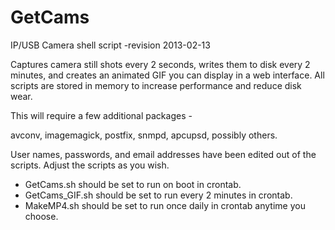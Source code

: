 # GetCams

IP/USB Camera shell script
-revision 2013-02-13

Captures camera still shots every 2 seconds, writes them to disk every 2 minutes, and creates an animated GIF you can display in a web interface. All scripts are stored in memory to increase performance and reduce disk wear.

This will require a few additional packages -

 avconv, imagemagick, postfix, snmpd, apcupsd, possibly others. 

User names, passwords, and email addresses have been edited out of the scripts. Adjust the scripts as you wish.

- GetCams.sh should be set to run on boot in crontab.
- GetCams_GIF.sh should be set to run every 2 minutes in crontab.
- MakeMP4.sh should be set to run once daily in crontab anytime you choose.

